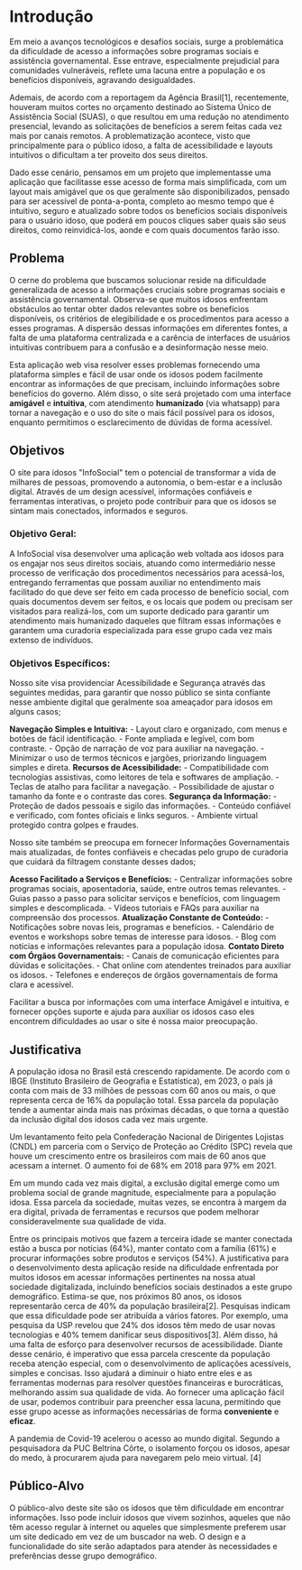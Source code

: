 # Introdução

Em meio a avanços tecnológicos e desafios sociais, surge a problemática da dificuldade de acesso a informações sobre programas sociais e assistência governamental. Esse entrave, especialmente prejudicial para comunidades vulneráveis, reflete uma lacuna entre a população e os benefícios disponíveis, agravando desigualdades.

Ademais, de acordo com a reportagem da Agência Brasil[1], recentemente, houveram muitos cortes no orçamento destinado ao Sistema Único de Assistência Social (SUAS), o que resultou em uma redução no atendimento presencial, levando as solicitações de benefícios a serem feitas cada vez mais por canais remotos. A problematização acontece, visto que principalmente para o público idoso, a falta de acessibilidade e layouts intuitivos o dificultam a ter proveito dos seus direitos.

Dado esse cenário, pensamos em um projeto que implementasse uma aplicação que facilitasse esse acesso de forma mais simplificada, com um layout mais amigável que os que geralmente são disponibilizados, pensado para ser acessível de ponta-a-ponta, completo ao mesmo tempo que é intuitivo, seguro e atualizado sobre todos os benefícios sociais disponíveis para o usuário idoso, que poderá em poucos cliques saber quais são seus direitos, como reinvidicá-los, aonde e com quais documentos farão isso.

## Problema

O cerne do problema que buscamos solucionar reside na dificuldade generalizada de acesso a informações cruciais sobre programas sociais e assistência governamental. Observa-se que muitos idosos enfrentam obstáculos ao tentar obter dados relevantes sobre os benefícios disponíveis, os critérios de elegibilidade e os procedimentos para acesso a esses programas. A dispersão dessas informações em diferentes fontes, a falta de uma plataforma centralizada e a carência de interfaces de usuários intuitivas contribuem para a confusão e a desinformação nesse meio.

Esta aplicação web visa resolver esses problemas fornecendo uma plataforma simples e fácil de usar onde os idosos podem facilmente encontrar as informações de que precisam, incluindo informações sobre benefícios do governo. Além disso, o site será projetado com uma interface **amigável** e **intuitiva**, com atendimento **humanizado** (via whatsapp) para tornar a navegação e o uso do site o mais fácil possível para os idosos, enquanto permitimos o esclarecimento de dúvidas de forma acessível.

## Objetivos

O site para idosos "InfoSocial" tem o potencial de transformar a vida de milhares de pessoas, promovendo a autonomia, o bem-estar e a inclusão digital. Através de um design acessível, informações confiáveis e ferramentas interativas, o projeto pode contribuir para que os idosos se sintam mais conectados, informados e seguros.

### Objetivo Geral:

A InfoSocial visa desenvolver uma aplicação web voltada aos idosos para os engajar nos seus direitos sociais, atuando como intermediário nesse processo de verificação dos procedimentos necessários para acessá-los, entregando ferramentas que possam auxiliar no entendimento mais facilitado do que deve ser feito em cada processo de benefício social, com quais documentos devem ser feitos, e os locais que podem ou precisam ser visitados para realizá-los, com um suporte dedicado para garantir um atendimento mais humanizado daqueles que filtram essas informações e garantem uma curadoria especializada para esse grupo cada vez mais extenso de indivíduos.

### Objetivos Específicos:

Nosso site visa providenciar Acessibilidade e Segurança através das seguintes medidas, para garantir que nosso público se sinta confiante nesse ambiente digital que geralmente soa ameaçador para idosos em alguns casos;

 **Navegação Simples e Intuitiva:**
    -   Layout claro e organizado, com menus e botões de fácil identificação.
    -   Fonte ampliada e legível, com bom contraste.
    -   Opção de narração de voz para auxiliar na navegação.
    -   Minimizar o uso de termos técnicos e jargões, priorizando linguagem simples e direta.
**Recursos de Acessibilidade:**
    -   Compatibilidade com tecnologias assistivas, como leitores de tela e softwares de ampliação.
    -   Teclas de atalho para facilitar a navegação.
    -   Possibilidade de ajustar o tamanho da fonte e o contraste das cores.
**Segurança da Informação:**
    -   Proteção de dados pessoais e sigilo das informações.
    -   Conteúdo confiável e verificado, com fontes oficiais e links seguros.
    -   Ambiente virtual protegido contra golpes e fraudes.

Nosso site também se preocupa em fornecer Informações Governamentais mais atualizadas, de fontes confiáveis e checadas pelo grupo de curadoria que cuidará da filtragem constante desses dados;

 **Acesso Facilitado a Serviços e Benefícios:**
    -   Centralizar informações sobre programas sociais, aposentadoria, saúde, entre outros temas relevantes.
    -   Guias passo a passo para solicitar serviços e benefícios, com linguagem simples e descomplicada.
    -   Vídeos tutoriais e FAQs para auxiliar na compreensão dos processos.
 **Atualização Constante de Conteúdo:**
    -   Notificações sobre novas leis, programas e benefícios.
    -   Calendário de eventos e workshops sobre temas de interesse para idosos.
    -   Blog com notícias e informações relevantes para a população idosa.
 **Contato Direto com Órgãos Governamentais:**
    -   Canais de comunicação eficientes para dúvidas e solicitações.
    -   Chat online com atendentes treinados para auxiliar os idosos.
    -   Telefones e endereços de órgãos governamentais de forma clara e acessível.

Facilitar a busca por informações com uma interface Amigável e intuitiva, e fornecer opções suporte e ajuda para auxiliar os idosos caso eles encontrem dificuldades ao usar o site é nossa maior preocupação.

## Justificativa

A população idosa no Brasil está crescendo rapidamente. De acordo com o IBGE (Instituto Brasileiro de Geografia e Estatística), em 2023, o país já conta com mais de 33 milhões de pessoas com 60 anos ou mais, o que representa cerca de 16% da população total. Essa parcela da população tende a aumentar ainda mais nas próximas décadas, o que torna a questão da inclusão digital dos idosos cada vez mais urgente. 

Um levantamento feito pela Confederação Nacional de Dirigentes Lojistas (CNDL) em parceria com o Serviço de Proteção ao Crédito (SPC) revela que houve um crescimento entre os brasileiros com mais de 60 anos que acessam a internet. O aumento foi de 68% em 2018 para 97% em 2021.  

Em um mundo cada vez mais digital, a exclusão digital emerge como um problema social de grande magnitude, especialmente para a população idosa. Essa parcela da sociedade, muitas vezes, se encontra à margem da era digital, privada de ferramentas e recursos que podem melhorar consideravelmente sua qualidade de vida. 

Entre os principais motivos que fazem a terceira idade se manter conectada estão a busca por notícias (64%), manter contato com a família (61%) e procurar informações sobre produtos e serviços (54%). A justificativa para o desenvolvimento desta aplicação reside na dificuldade enfrentada por muitos idosos em acessar informações pertinentes na nossa atual sociedade digitalizada, incluindo benefícios sociais destinados a este grupo demográfico. Estima-se que, nos próximos 80 anos, os idosos representarão cerca de 40% da população brasileira[2]. Pesquisas indicam que essa dificuldade pode ser atribuída a vários fatores. Por exemplo, uma pesquisa da USP revelou que 24% dos idosos têm medo de usar novas tecnologias e 40% temem danificar seus dispositivos[3]. Além disso, há uma falta de esforço para desenvolver recursos de acessibilidade. Diante desse cenário, é imperativo que essa parcela crescente da população receba atenção especial, com o desenvolvimento de aplicações acessíveis, simples e concisas. Isso ajudará a diminuir o hiato entre eles e as ferramentas modernas para resolver questões financeiras e burocráticas, melhorando assim sua qualidade de vida. Ao fornecer uma aplicação fácil de usar, podemos contribuir para preencher essa lacuna, permitindo que esse grupo acesse as informações necessárias de forma **conveniente** e **eficaz**.

A pandemia de Covid-19 acelerou o acesso ao mundo digital. Segundo a pesquisadora da PUC Beltrina Côrte, o isolamento forçou os idosos, apesar do medo, à procurarem ajuda para navegarem pelo meio virtual. [4]

## Público-Alvo

O público-alvo deste site são os idosos que têm dificuldade em encontrar informações. Isso pode incluir idosos que vivem sozinhos, aqueles que não têm acesso regular à internet ou aqueles que simplesmente preferem usar um site dedicado em vez de um buscador na web. O design e a funcionalidade do site serão adaptados para atender às necessidades e preferências desse grupo demográfico.
